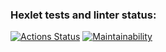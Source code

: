 ### Hexlet tests and linter status:
[![Actions Status](https://github.com/Heilig-Di/python-project-50/actions/workflows/hexlet-check.yml/badge.svg)](https://github.com/Heilig-Di/python-project-50/actions)
[![Maintainability](https://api.codeclimate.com/v1/badges/aad2cd9c3bae369086a0/maintainability)](https://codeclimate.com/github/Heilig-Di/python-project-50/maintainability)
